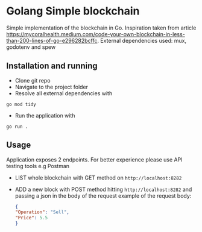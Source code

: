 # Golang Simple blockchain


Simple implementation of the blockchain in Go. Inspiration taken from article https://mycoralhealth.medium.com/code-your-own-blockchain-in-less-than-200-lines-of-go-e296282bcffc.
External dependencies used: mux, godotenv and spew 



## Installation and running

* Clone git repo
* Navigate to the project folder
* Resolve all external dependencies with

```
go mod tidy
```
* Run the application with

```
go run .
```

## Usage

Application exposes 2 endpoints. For better experience please use API testing tools e.g Postman

* LIST whole blockchain with GET method on `http://localhost:8282`

* ADD a new block with POST method hitting `http://localhost:8282` and passing a json in the body of the request
  example of the request body:
    ```json
    {
    "Operation": "Sell",
    "Price": 5.5
    }
    ```
